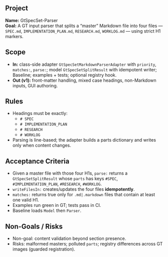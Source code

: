 
## Project
**Name:** GtSpecSet-Parser  
**Goal:** A GT input parser that splits a “master” Markdown file into four files — `SPEC.md`, `IMPLEMENTATION_PLAN.md`, `RESEARCH.md`, `WORKLOG.md` — using strict H1 markers.

## Scope
- **In:** class-side adapter `GtSpecSetMarkdownParserAdapter` with `priority`, `matches:`, `parse:`; model `GtSpecSetSplitResult` with idempotent writer; Baseline; examples + tests; optional registry hook.
- **Out (v1):** front-matter handling, mixed case headings, non-Markdown inputs, GUI authoring.

## Rules
- Headings must be exactly:
  - `# SPEC`
  - `# IMPLEMENTATION_PLAN`
  - `# RESEARCH`
  - `# WORKLOG`
- Parsing is line-based; the adapter builds a parts dictionary and writes only when content changes.

## Acceptance Criteria
- Given a master file with those four H1s, `parse:` returns a `GtSpecSetSplitResult` whose `parts` has keys `#SPEC`, `#IMPLEMENTATION_PLAN`, `#RESEARCH`, `#WORKLOG`.
- `writeFilesIn:` creates/updates the four files **idempotently**.
- `matches:` returns true only for `.md|.markdown` files that contain at least one valid H1.
- Examples run green in GT; tests pass in CI.
- Baseline loads `Model` then `Parser`.

## Non-Goals / Risks
- Non-goal: content validation beyond section presence.
- Risks: malformed masters; polluted `parts`; registry differences across GT images (guarded registration).
